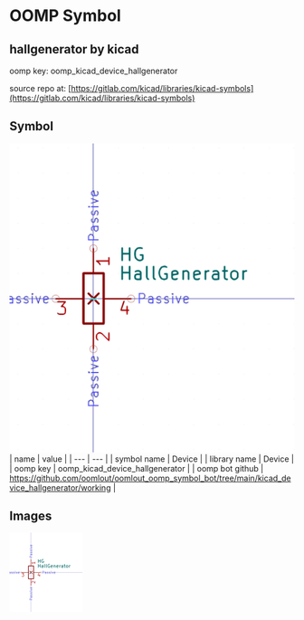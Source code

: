 # OOMP Symbol  
## hallgenerator  by kicad  
  
oomp key: oomp_kicad_device_hallgenerator  
  
source repo at: [https://gitlab.com/kicad/libraries/kicad-symbols](https://gitlab.com/kicad/libraries/kicad-symbols)  
## Symbol  
  
[![working.png](working_600.png)](working.png)  
| name | value | 
| --- | --- | 
| symbol name | Device | 
| library name | Device | 
| oomp key | oomp_kicad_device_hallgenerator | 
| oomp bot github | https://github.com/oomlout/oomlout_oomp_symbol_bot/tree/main/kicad_device_hallgenerator/working | 
## Images  
  
[![working.png](working_140.png)](working.png)  
